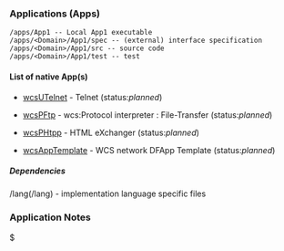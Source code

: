 ### Applications (Apps)

```
/apps/App1 -- Local App1 executable
/apps/<Domain>/App1/spec -- (external) interface specification
/apps/<Domain>/App1/src -- source code
/apps/<Domain>/App1/test -- test
```

#### List of native App(s)
* [wcsUTelnet](/apps/wcsUTelnet) - Telnet (status:*planned*)
* [wcsPFtp](/apps/wcsPFtp) - wcs:Protocol interpreter : File-Transfer (status:*planned*)
* [wcsPHtpp](/apps/wcsPHtpp) - HTML eXchanger (status:*planned*)

* [wcsAppTemplate](/apps/wcsApp) - WCS network DFApp Template (status:*planned*)

##### Dependencies
/lang(/lang) - implementation language specific files

### Application Notes

$
